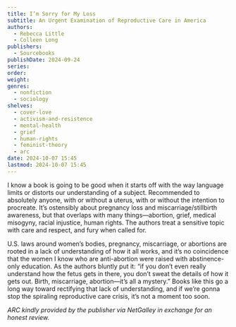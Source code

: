 ```yaml
---
title: I’m Sorry for My Loss
subtitle: An Urgent Examination of Reproductive Care in America
authors:
  - Rebecca Little
  - Colleen Long
publishers:
  - Sourcebooks
publishDate: 2024-09-24
series: 
order: 
weight: 
genres:
  - nonfiction
  - sociology
shelves:
  - cover-love
  - activism-and-resistence
  - mental-health
  - grief
  - human-rights
  - feminist-theory
  - arc
date: 2024-10-07 15:45
lastmod: 2024-10-07 15:45
---
```

I know a book is going to be good when it starts off with the way language limits or distorts our understanding of a subject. Recommended to absolutely anyone, with or without a uterus, with or without the intention to procreate. It’s ostensibly about pregnancy loss and miscarriage/stillbirth awareness, but that overlaps with many things—abortion, grief, medical misogyny, racial injustice, human rights. The authors treat a sensitive topic with care and respect, and fury when called for. 

U.S. laws around women’s bodies, pregnancy, miscarriage, or abortions are rooted in a lack of understanding of how it all works, and it’s no coincidence that the women I know who are anti-abortion were raised with abstinence-only education. As the authors bluntly put it: “if you don’t even really understand how the fetus gets in there, you don’t sweat the details of how it gets out. Birth, miscarriage, abortion—it’s all a mystery.” Books like this go a long way toward rectifying that lack of understanding, and if we’re gonna stop the spiraling reproductive care crisis, it’s not a moment too soon.

*ARC kindly provided by the publisher via NetGalley in exchange for an honest review.*


